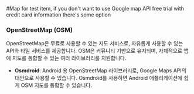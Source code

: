 #Map
for test item, if you don't want to use Google map API free trial with credit card information there's some option

### OpenStreetMap (OSM)

OpenStreetMap은 무료로 사용할 수 있는 지도 서비스로, 자유롭게 사용할 수 있는 API와 타일 서비스를 제공합니다. OSM은 커뮤니티 기반으로 유지되며, 자체적으로 앱에 지도를 통합할 수 있는 여러 라이브러리를 지원합니다.

- **Osmdroid**: Android 용 OpenStreetMap 라이브러리로, Google Maps API의 대안으로 사용할 수 있습니다. Osmdroid를 사용하면 Android 애플리케이션에 쉽게 OSM 지도를 통합할 수 있습니다.
